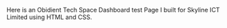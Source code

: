 Here is an Obidient Tech Space Dashboard test Page I built for Skyline ICT Limited using HTML and CSS.